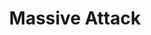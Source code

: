---
title: "Massive Attack"
summary: "Massive Attack are an English trip hop collective formed in 1988 in Bristol by Robert \"3D\" Del Naja, Adrian \"Tricky\" Thaws, Andrew \"Mushroom\" Vowles and Grant \"Daddy G\" Marshall.
The debut Massive Attack album Blue Lines was released in 1991, with the single \"Unfinished Sympathy\" reaching the charts and later being voted the 63rd greatest song of all time in a poll by NME. 1998's Mezzanine and 2003's 100th Window charted in the UK at number one. Both Blue Lines and Mezzanine feature in Rolling Stone's list of the 500 Greatest Albums of All Time.The group has won numerous music awards throughout their career, including a Brit Award—winning Best British Dance Act, two MTV Europe Music Awards, and two Q Awards. They have released five studio albums that have sold over 13 million copies worldwide. Throughout their history, Massive Attack have been supporters and activists for political, human rights and environmental causes."
image: "massive-attack.jpg"
apple_music_artist_url: "None"
wikipedia_url: "https://en.wikipedia.org/wiki/Massive_Attack"
---